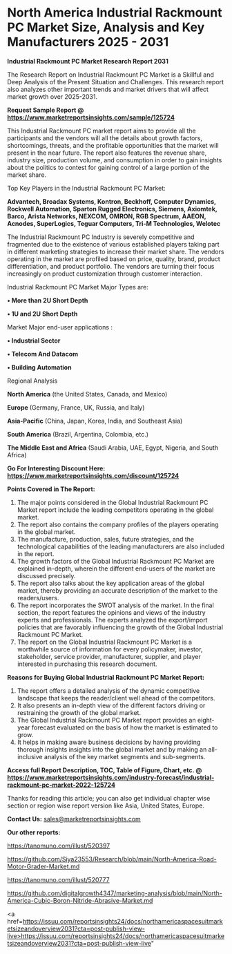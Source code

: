 # North America Industrial Rackmount PC Market Size, Analysis and Key Manufacturers 2025 - 2031

<strong>Industrial Rackmount PC Market Research Report 2031</strong>

The Research Report on Industrial Rackmount PC Market is a Skillful and Deep Analysis of the Present Situation and Challenges. This research report also analyzes other important trends and market drivers that will affect market growth over 2025-2031.

<strong>Request Sample Report @ <a href=https://www.marketreportsinsights.com/sample/125724>https://www.marketreportsinsights.com/sample/125724</a></strong>

This Industrial Rackmount PC market report aims to provide all the participants and the vendors will all the details about growth factors, shortcomings, threats, and the profitable opportunities that the market will present in the near future. The report also features the revenue share, industry size, production volume, and consumption in order to gain insights about the politics to contest for gaining control of a large portion of the market share.

Top Key Players in the Industrial Rackmount PC Market:

<strong>Advantech, Broadax Systems, Kontron, Beckhoff, Computer Dynamics, Rockwell Automation, Sparton Rugged Electronics, Siemens, Axiomtek, Barco, Arista Networks, NEXCOM, OMRON, RGB Spectrum, AAEON, Acnodes, SuperLogics, Teguar Computers, Tri-M Technologies, Welotec</strong>

The Industrial Rackmount PC Industry is severely competitive and fragmented due to the existence of various established players taking part in different marketing strategies to increase their market share. The vendors operating in the market are profiled based on price, quality, brand, product differentiation, and product portfolio. The vendors are turning their focus increasingly on product customization through customer interaction.

Industrial Rackmount PC Market Major Types are:

<strong>• More than 2U Short Depth

• 1U and 2U Short Depth</strong>

Market Major end-user applications :

<strong>• Industrial Sector

• Telecom And Datacom

• Building Automation</strong>

Regional Analysis

</u><strong><b>North America</b></strong> (the United States, Canada, and Mexico)

<strong><b>Europe </b></strong>(Germany, France, UK, Russia, and Italy)

<strong><b>Asia-Pacific</b></strong> (China, Japan, Korea, India, and Southeast Asia)

<strong><b>South America</b></strong> (Brazil, Argentina, Colombia, etc.)

<strong><b>The Middle East and Africa</b></strong> (Saudi Arabia, UAE, Egypt, Nigeria, and South Africa)

<strong>Go For Interesting Discount Here: <a href=https://www.marketreportsinsights.com/discount/125724>https://www.marketreportsinsights.com/discount/125724</a></strong>

<strong>Points Covered in The Report:</strong>
<ol>
  <li>The major points considered in the Global Industrial Rackmount PC Market report include the leading competitors operating in the global market.</li>
  <li>The report also contains the company profiles of the players operating in the global market.</li>
  <li>The manufacture, production, sales, future strategies, and the technological capabilities of the leading manufacturers are also included in the report.</li>
  <li>The growth factors of the Global Industrial Rackmount PC Market are explained in-depth, wherein the different end-users of the market are discussed precisely.</li>
  <li>The report also talks about the key application areas of the global market, thereby providing an accurate description of the market to the readers/users.</li>
  <li>The report incorporates the SWOT analysis of the market. In the final section, the report features the opinions and views of the industry experts and professionals. The experts analyzed the export/import policies that are favorably influencing the growth of the Global Industrial Rackmount PC Market.</li>
  <li>The report on the Global Industrial Rackmount PC Market is a worthwhile source of information for every policymaker, investor, stakeholder, service provider, manufacturer, supplier, and player interested in purchasing this research document.</li>
</ol>
<strong>Reasons for Buying Global Industrial Rackmount PC Market Report:</strong>

<ol>
  <li>The report offers a detailed analysis of the dynamic competitive landscape that keeps the reader/client well ahead of the competitors.</li>
  <li>It also presents an in-depth view of the different factors driving or restraining the growth of the global market.</li>
  <li>The Global Industrial Rackmount PC Market report provides an eight-year forecast evaluated on the basis of how the market is estimated to grow.</li>
  <li>It helps in making aware business decisions by having providing thorough insights insights into the global market and by making an all-inclusive analysis of the key market segments and sub-segments.</li>
</ol>
<strong>Access full Report Description, TOC, Table of Figure, Chart, etc. @ <a href=https://www.marketreportsinsights.com/industry-forecast/industrial-rackmount-pc-market-2022-125724>https://www.marketreportsinsights.com/industry-forecast/industrial-rackmount-pc-market-2022-125724</a></strong>


Thanks for reading this article; you can also get individual chapter wise section or region wise report version like Asia, United States, Europe.

<strong>Contact Us:</strong>
sales@marketreportsinsights.com

<strong>Our other reports:</strong>

<a href=https://tanomuno.com/illust/520397>https://tanomuno.com/illust/520397</a>

<a href=https://github.com/Siya23553/Research/blob/main/North-America-Road-Motor-Grader-Market.md>https://github.com/Siya23553/Research/blob/main/North-America-Road-Motor-Grader-Market.md</a>

<a href=https://tanomuno.com/illust/520777>https://tanomuno.com/illust/520777</a>

<a href=https://github.com/digitalgrowth4347/marketing-analysis/blob/main/North-America-Cubic-Boron-Nitride-Abrasive-Market.md>https://github.com/digitalgrowth4347/marketing-analysis/blob/main/North-America-Cubic-Boron-Nitride-Abrasive-Market.md</a>

<a href=https://issuu.com/reportsinsights24/docs/northamericaspacesuitmarketsizeandoverview2031?cta=post-publish-view-live>https://issuu.com/reportsinsights24/docs/northamericaspacesuitmarketsizeandoverview2031?cta=post-publish-view-live</a>"
